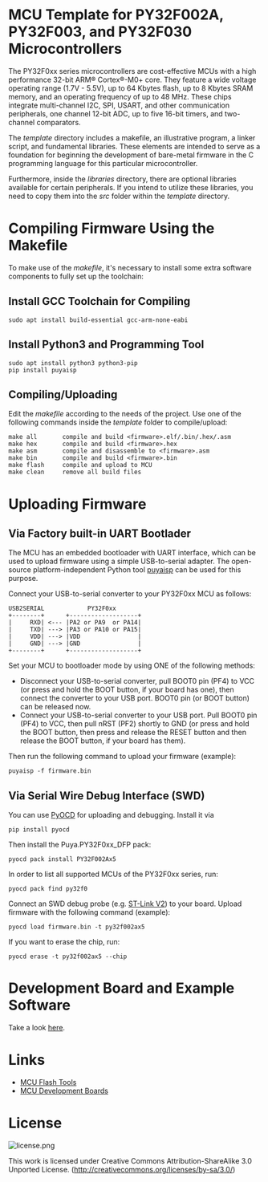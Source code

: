 # MCU Template for PY32F002A, PY32F003, and PY32F030 Microcontrollers
The PY32F0xx series microcontrollers are cost-effective MCUs with a high performance 32-bit ARM® Cortex®-M0+ core. They feature a wide voltage operating range (1.7V - 5.5V), up to 64 Kbytes flash, up to 8 Kbytes SRAM memory, and an operating frequency of up to 48 MHz. These chips integrate multi-channel I2C, SPI, USART, and other communication peripherals, one channel 12-bit ADC, up to five 16-bit timers, and two-channel comparators.

The *template* directory includes a makefile, an illustrative program, a linker script, and fundamental libraries. These elements are intended to serve as a foundation for beginning the development of bare-metal firmware in the C programming language for this particular microcontroller.

Furthermore, inside the *libraries* directory, there are optional libraries available for certain peripherals. If you intend to utilize these libraries, you need to copy them into the *src* folder within the *template* directory.

# Compiling Firmware Using the Makefile
To make use of the *makefile*, it's necessary to install some extra software components to fully set up the toolchain:

## Install GCC Toolchain for Compiling
```
sudo apt install build-essential gcc-arm-none-eabi
```

## Install Python3 and Programming Tool
```
sudo apt install python3 python3-pip
pip install puyaisp
```

## Compiling/Uploading
Edit the *makefile* according to the needs of the project. Use one of the following commands inside the *template* folder to compile/upload:

```
make all       compile and build <firmware>.elf/.bin/.hex/.asm
make hex       compile and build <firmware>.hex
make asm       compile and disassemble to <firmware>.asm
make bin       compile and build <firmware>.bin
make flash     compile and upload to MCU
make clean     remove all build files
```

# Uploading Firmware
## Via Factory built-in UART Bootlader
The MCU has an embedded bootloader with UART interface, which can be used to upload firmware using a simple USB-to-serial adapter. The open-source platform-independent Python tool [puyaisp](https://pypi.org/project/puyaisp/) can be used for this purpose.

Connect your USB-to-serial converter to your PY32F0xx MCU as follows:

```
USB2SERIAL            PY32F0xx
+--------+      +-------------------+
|     RXD| <--- |PA2 or PA9  or PA14|
|     TXD| ---> |PA3 or PA10 or PA15|
|     VDD| ---> |VDD                |
|     GND| ---> |GND                |
+--------+      +-------------------+
```

Set your MCU to bootloader mode by using ONE of the following methods:
- Disconnect your USB-to-serial converter, pull BOOT0 pin (PF4) to VCC (or press and hold the BOOT button, if your board has one), then connect the converter to your USB port. BOOT0 pin (or BOOT button) can be released now.
- Connect your USB-to-serial converter to your USB port. Pull BOOT0 pin (PF4) to VCC, then pull nRST (PF2) shortly to GND (or press and hold the BOOT button, then press and release the RESET button and then release the BOOT button, if your board has them).

Then run the following command to upload your firmware (example):

```
puyaisp -f firmware.bin
```

## Via Serial Wire Debug Interface (SWD)
You can use [PyOCD](https://pyocd.io/) for uploading and debugging. Install it via

```
pip install pyocd
```

Then install the Puya.PY32F0xx_DFP pack:

```
pyocd pack install PY32F002Ax5
```

In order to list all supported MCUs of the PY32F0xx series, run:

```
pyocd pack find py32f0
```

Connect an SWD debug probe (e.g. [ST-Link V2](https://aliexpress.com/w/wholesale-st%2525252dlink-v2.html)) to your board. Upload firmware with the following command (example):

```
pyocd load firmware.bin -t py32f002ax5
```

If you want to erase the chip, run:

```
pyocd erase -t py32f002ax5 --chip
```

# Development Board and Example Software
Take a look [here](https://github.com/wagiminator/Development-Boards/tree/main/PY32F002AF15P_DevBoard).

# Links
- [MCU Flash Tools](https://github.com/wagiminator/MCU-Flash-Tools)
- [MCU Development Boards](https://github.com/wagiminator/Development-Boards)

# License

![license.png](https://i.creativecommons.org/l/by-sa/3.0/88x31.png)

This work is licensed under Creative Commons Attribution-ShareAlike 3.0 Unported License. 
(http://creativecommons.org/licenses/by-sa/3.0/)
